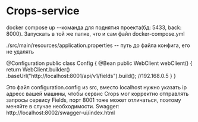 # Crops-service
docker compose up --команда для поднятия проекта(бд: 5433, back: 8000).
Запускать в той же папке, что и сам файл docker-compose.yml

./src/main/resources/application.properties -- путь до файла конфига,
его не удалять

@Configuration
public class Config {
    @Bean
    public WebClient webClient() {
        return WebClient.builder()
                .baseUrl("http://localhost:8001/api/v1/fields").build();
        //192.168.0.5
    }
}

Это файл configuration.config из src, вместо localhost нужно указать ip адресс вашей машины, 
чтобы сервис Crops мог корректно отправлять запросы сервису Fields, порт 8001 тоже может
отличаться, поэтому меняйте в случае необходимости.
Swagger: http://localhost:8002/swagger-ui/index.html
